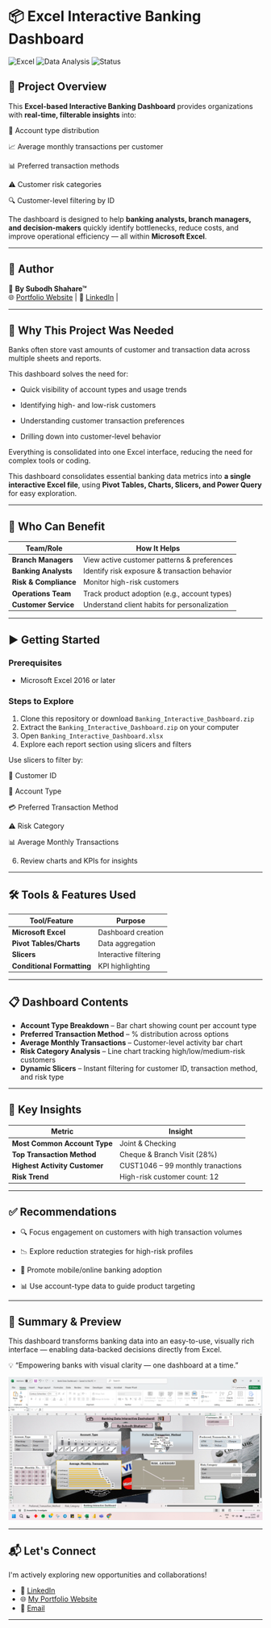 # 📦 Excel Interactive Banking Dashboard

![Excel](https://img.shields.io/badge/Excel-Dashboard-brightgreen?style=for-the-badge&logo=microsoft-excel)
![Data Analysis](https://img.shields.io/badge/Data-Analysis-blue?style=for-the-badge&logo=databricks)
![Status](https://img.shields.io/badge/Status-Completed-success?style=for-the-badge)

## 🎯 Project Overview
This **Excel-based Interactive Banking Dashboard** provides organizations with **real-time, filterable insights** into:

🏦 Account type distribution

📈 Average monthly transactions per customer

📊 Preferred transaction methods

⚠️ Customer risk categories

🔍 Customer-level filtering by ID

The dashboard is designed to help **banking analysts, branch managers, and decision-makers** quickly identify bottlenecks, reduce costs, and improve operational efficiency — all within **Microsoft Excel**.

---

## 🔗 Author  
👤 **By Subodh Shahare™**  
🌐 [Portfolio Website](https://subodh-s.my.canva.site/home) | 💼 [LinkedIn](https://www.linkedin.com/in/subodhshahare) | 

---

## 📌 Why This Project Was Needed  
Banks often store vast amounts of customer and transaction data across multiple sheets and reports. 

This dashboard solves the need for:

- Quick visibility of account types and usage trends

- Identifying high- and low-risk customers

- Understanding customer transaction preferences

- Drilling down into customer-level behavior

Everything is consolidated into one Excel interface, reducing the need for complex tools or coding.

This dashboard consolidates essential banking data metrics into **a single interactive Excel file**, using **Pivot Tables, Charts, Slicers, and Power Query** for easy exploration.

---

## 👥 Who Can Benefit

| Team/Role              | How It Helps |
|------------------------|--------------|
| **Branch Managers** | View active customer patterns & preferences |
| **Banking Analysts** | Identify risk exposure & transaction behavior |
| **Risk & Compliance** | Monitor high-risk customers |
| **Operations Team** | Track product adoption (e.g., account types) |
| **Customer Service** | Understand client habits for personalization |

---

## ▶️ Getting Started

### Prerequisites
- Microsoft Excel 2016 or later 

### Steps to Explore
1. Clone this repository or download `Banking_Interactive_Dashboard.zip`
3. Extract the `Banking_Interactive_Dashboard.zip` on your computer
4. Open `Banking_Interactive_Dashboard.xlsx`
5. Explore each report section using slicers and filters
   
Use slicers to filter by:
   
👤 Customer ID

🏦 Account Type

💳 Preferred Transaction Method

⚠️ Risk Category

📊 Average Monthly Transactions

6. Review charts and KPIs for insights

---

## 🛠️ Tools & Features Used

| Tool/Feature           | Purpose |
|------------------------|---------|
| **Microsoft Excel**    | Dashboard creation |
| **Pivot Tables/Charts**| Data aggregation |
| **Slicers**            | Interactive filtering |
| **Conditional Formatting** | KPI highlighting |
---

## 📋 Dashboard Contents

- **Account Type Breakdown** –  Bar chart showing count per account type
- **Preferred Transaction Method** – % distribution across options
- **Average Monthly Transactions** – Customer-level activity bar chart
- **Risk Category Analysis** – Line chart tracking high/low/medium-risk customers
- **Dynamic Slicers** – Instant filtering for customer ID, transaction method, and risk type

---

## 📌 Key Insights

| Metric               | Insight |
|----------------------|---------|
| **Most Common Account Type** | Joint & Checking |
| **Top Transaction Method** | Cheque & Branch Visit (28%) |
| **Highest Activity Customer** | CUST1046 – 99 monthly tranactions |
| **Risk Trend** | High-risk customer count: 12 |

---

## ✅ Recommendations

- 🔍 Focus engagement on customers with high transaction volumes

- 📉 Explore reduction strategies for high-risk profiles

- 🏦 Promote mobile/online banking adoption

- 📊 Use account-type data to guide product targeting

---

## 🧾 Summary & Preview

This dashboard transforms banking data into an easy-to-use, visually rich interface — enabling data-backed decisions directly from Excel.

💡 “Empowering banks with visual clarity — one dashboard at a time.”

![Dashboard Preview](https://github.com/SubodhS-Projects/Excel-Interactive-Banking-Dashboard/blob/main/Screenshot_Excel-Banking_%20Interactive_Dashboard.png)


---

## 📬 Let's Connect

I'm actively exploring new opportunities and collaborations!

- 🔗 [LinkedIn](https://www.linkedin.com/in/subodhshahare)  
- 🌐 [My Portfolio Website](https://subodh-s.my.canva.site/home)  
- 📧 [Email](mailto:Subodh.shahare@gmail.com)

---
